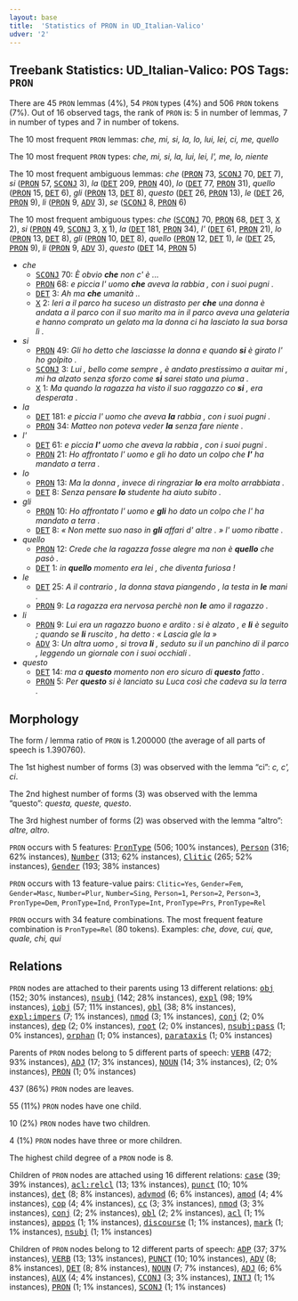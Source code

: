 ```yaml
---
layout: base
title:  'Statistics of PRON in UD_Italian-Valico'
udver: '2'
---
```


## Treebank Statistics: UD_Italian-Valico: POS Tags: `PRON`

There are 45 `PRON` lemmas (4%), 54 `PRON` types (4%) and 506 `PRON` tokens (7%).
Out of 16 observed tags, the rank of `PRON` is: 5 in number of lemmas, 7 in number of types and 7 in number of tokens.

The 10 most frequent `PRON` lemmas: <em>che, mi, si, la, lo, lui, lei, ci, me, quello</em>

The 10 most frequent `PRON` types:  <em>che, mi, si, la, lui, lei, l', me, lo, niente</em>

The 10 most frequent ambiguous lemmas: <em>che</em> (<tt><a href="it_valico-pos-PRON.html">PRON</a></tt> 73, <tt><a href="it_valico-pos-SCONJ.html">SCONJ</a></tt> 70, <tt><a href="it_valico-pos-DET.html">DET</a></tt> 7), <em>si</em> (<tt><a href="it_valico-pos-PRON.html">PRON</a></tt> 57, <tt><a href="it_valico-pos-SCONJ.html">SCONJ</a></tt> 3), <em>la</em> (<tt><a href="it_valico-pos-DET.html">DET</a></tt> 209, <tt><a href="it_valico-pos-PRON.html">PRON</a></tt> 40), <em>lo</em> (<tt><a href="it_valico-pos-DET.html">DET</a></tt> 77, <tt><a href="it_valico-pos-PRON.html">PRON</a></tt> 31), <em>quello</em> (<tt><a href="it_valico-pos-PRON.html">PRON</a></tt> 15, <tt><a href="it_valico-pos-DET.html">DET</a></tt> 6), <em>gli</em> (<tt><a href="it_valico-pos-PRON.html">PRON</a></tt> 13, <tt><a href="it_valico-pos-DET.html">DET</a></tt> 8), <em>questo</em> (<tt><a href="it_valico-pos-DET.html">DET</a></tt> 26, <tt><a href="it_valico-pos-PRON.html">PRON</a></tt> 13), <em>le</em> (<tt><a href="it_valico-pos-DET.html">DET</a></tt> 26, <tt><a href="it_valico-pos-PRON.html">PRON</a></tt> 9), <em>li</em> (<tt><a href="it_valico-pos-PRON.html">PRON</a></tt> 9, <tt><a href="it_valico-pos-ADV.html">ADV</a></tt> 3), <em>se</em> (<tt><a href="it_valico-pos-SCONJ.html">SCONJ</a></tt> 8, <tt><a href="it_valico-pos-PRON.html">PRON</a></tt> 6)

The 10 most frequent ambiguous types:  <em>che</em> (<tt><a href="it_valico-pos-SCONJ.html">SCONJ</a></tt> 70, <tt><a href="it_valico-pos-PRON.html">PRON</a></tt> 68, <tt><a href="it_valico-pos-DET.html">DET</a></tt> 3, <tt><a href="it_valico-pos-X.html">X</a></tt> 2), <em>si</em> (<tt><a href="it_valico-pos-PRON.html">PRON</a></tt> 49, <tt><a href="it_valico-pos-SCONJ.html">SCONJ</a></tt> 3, <tt><a href="it_valico-pos-X.html">X</a></tt> 1), <em>la</em> (<tt><a href="it_valico-pos-DET.html">DET</a></tt> 181, <tt><a href="it_valico-pos-PRON.html">PRON</a></tt> 34), <em>l'</em> (<tt><a href="it_valico-pos-DET.html">DET</a></tt> 61, <tt><a href="it_valico-pos-PRON.html">PRON</a></tt> 21), <em>lo</em> (<tt><a href="it_valico-pos-PRON.html">PRON</a></tt> 13, <tt><a href="it_valico-pos-DET.html">DET</a></tt> 8), <em>gli</em> (<tt><a href="it_valico-pos-PRON.html">PRON</a></tt> 10, <tt><a href="it_valico-pos-DET.html">DET</a></tt> 8), <em>quello</em> (<tt><a href="it_valico-pos-PRON.html">PRON</a></tt> 12, <tt><a href="it_valico-pos-DET.html">DET</a></tt> 1), <em>le</em> (<tt><a href="it_valico-pos-DET.html">DET</a></tt> 25, <tt><a href="it_valico-pos-PRON.html">PRON</a></tt> 9), <em>li</em> (<tt><a href="it_valico-pos-PRON.html">PRON</a></tt> 9, <tt><a href="it_valico-pos-ADV.html">ADV</a></tt> 3), <em>questo</em> (<tt><a href="it_valico-pos-DET.html">DET</a></tt> 14, <tt><a href="it_valico-pos-PRON.html">PRON</a></tt> 5)


* <em>che</em>
  * <tt><a href="it_valico-pos-SCONJ.html">SCONJ</a></tt> 70: <em>È obvio <b>che</b> non c' è ...</em>
  * <tt><a href="it_valico-pos-PRON.html">PRON</a></tt> 68: <em>e piccia l' uomo <b>che</b> aveva la rabbia , con i suoi pugni .</em>
  * <tt><a href="it_valico-pos-DET.html">DET</a></tt> 3: <em>Ah ma <b>che</b> umanità ..</em>
  * <tt><a href="it_valico-pos-X.html">X</a></tt> 2: <em>﻿Ieri a il parco ha suceso un distrasto per <b>che</b> una donna è andata a il parco con il suo marito ma in il parco aveva una gelateria e hanno comprato un gelato ma la donna ci ha lasciato la sua borsa lì .</em>
* <em>si</em>
  * <tt><a href="it_valico-pos-PRON.html">PRON</a></tt> 49: <em>Gli ho detto che lasciasse la donna e quando <b>si</b> è girato l' ho golpito .</em>
  * <tt><a href="it_valico-pos-SCONJ.html">SCONJ</a></tt> 3: <em>Lui , bello come sempre , è andato prestissimo a auitar mi , mi ha alzato senza sforzo come <b>si</b> sarei stato una piuma .</em>
  * <tt><a href="it_valico-pos-X.html">X</a></tt> 1: <em>Ma quando la ragazza ha visto il suo raggazzo co <b>si</b> , era desperata .</em>
* <em>la</em>
  * <tt><a href="it_valico-pos-DET.html">DET</a></tt> 181: <em>e piccia l' uomo che aveva <b>la</b> rabbia , con i suoi pugni .</em>
  * <tt><a href="it_valico-pos-PRON.html">PRON</a></tt> 34: <em>Matteo non poteva veder <b>la</b> senza fare niente .</em>
* <em>l'</em>
  * <tt><a href="it_valico-pos-DET.html">DET</a></tt> 61: <em>e piccia <b>l'</b> uomo che aveva la rabbia , con i suoi pugni .</em>
  * <tt><a href="it_valico-pos-PRON.html">PRON</a></tt> 21: <em>Ho affrontato l' uomo e gli ho dato un colpo che <b>l'</b> ha mandato a terra .</em>
* <em>lo</em>
  * <tt><a href="it_valico-pos-PRON.html">PRON</a></tt> 13: <em>Ma la donna , invece di ringraziar <b>lo</b> era molto arrabbiata .</em>
  * <tt><a href="it_valico-pos-DET.html">DET</a></tt> 8: <em>Senza pensare <b>lo</b> studente ha aiuto subito .</em>
* <em>gli</em>
  * <tt><a href="it_valico-pos-PRON.html">PRON</a></tt> 10: <em>Ho affrontato l' uomo e <b>gli</b> ho dato un colpo che l' ha mandato a terra .</em>
  * <tt><a href="it_valico-pos-DET.html">DET</a></tt> 8: <em>« Non mette suo naso in <b>gli</b> affari d' altre . » l' uomo ribatte .</em>
* <em>quello</em>
  * <tt><a href="it_valico-pos-PRON.html">PRON</a></tt> 12: <em>Crede che la ragazza fosse alegre ma non è <b>quello</b> che pasò .</em>
  * <tt><a href="it_valico-pos-DET.html">DET</a></tt> 1: <em>in <b>quello</b> momento era lei , che diventa furiosa !</em>
* <em>le</em>
  * <tt><a href="it_valico-pos-DET.html">DET</a></tt> 25: <em>A il contrario , la donna stava piangendo , la testa in <b>le</b> mani .</em>
  * <tt><a href="it_valico-pos-PRON.html">PRON</a></tt> 9: <em>La ragazza era nervosa perchè non <b>le</b> amo il ragazzo .</em>
* <em>li</em>
  * <tt><a href="it_valico-pos-PRON.html">PRON</a></tt> 9: <em>Lui era un ragazzo buono e ardito : si è alzato , e <b>li</b> è seguito ; quando se <b>li</b> ruscito , ha detto : « Lascia gle la »</em>
  * <tt><a href="it_valico-pos-ADV.html">ADV</a></tt> 3: <em>Un altra uomo , si trova <b>li</b> , seduto su il un panchino di il parco , leggendo un giornale con i suoi occhiali .</em>
* <em>questo</em>
  * <tt><a href="it_valico-pos-DET.html">DET</a></tt> 14: <em>ma a <b>questo</b> momento non ero sicuro di <b>questo</b> fatto .</em>
  * <tt><a href="it_valico-pos-PRON.html">PRON</a></tt> 5: <em>Per <b>questo</b> si è lanciato su Luca così che cadeva su la terra .</em>

## Morphology

The form / lemma ratio of `PRON` is 1.200000 (the average of all parts of speech is 1.390760).

The 1st highest number of forms (3) was observed with the lemma “ci”: <em>c, c', ci</em>.

The 2nd highest number of forms (3) was observed with the lemma “questo”: <em>questa, queste, questo</em>.

The 3rd highest number of forms (2) was observed with the lemma “altro”: <em>altre, altro</em>.

`PRON` occurs with 5 features: <tt><a href="it_valico-feat-PronType.html">PronType</a></tt> (506; 100% instances), <tt><a href="it_valico-feat-Person.html">Person</a></tt> (316; 62% instances), <tt><a href="it_valico-feat-Number.html">Number</a></tt> (313; 62% instances), <tt><a href="it_valico-feat-Clitic.html">Clitic</a></tt> (265; 52% instances), <tt><a href="it_valico-feat-Gender.html">Gender</a></tt> (193; 38% instances)

`PRON` occurs with 13 feature-value pairs: `Clitic=Yes`, `Gender=Fem`, `Gender=Masc`, `Number=Plur`, `Number=Sing`, `Person=1`, `Person=2`, `Person=3`, `PronType=Dem`, `PronType=Ind`, `PronType=Int`, `PronType=Prs`, `PronType=Rel`

`PRON` occurs with 34 feature combinations.
The most frequent feature combination is `PronType=Rel` (80 tokens).
Examples: <em>che, dove, cui, que, quale, chi, qui</em>


## Relations

`PRON` nodes are attached to their parents using 13 different relations: <tt><a href="it_valico-dep-obj.html">obj</a></tt> (152; 30% instances), <tt><a href="it_valico-dep-nsubj.html">nsubj</a></tt> (142; 28% instances), <tt><a href="it_valico-dep-expl.html">expl</a></tt> (98; 19% instances), <tt><a href="it_valico-dep-iobj.html">iobj</a></tt> (57; 11% instances), <tt><a href="it_valico-dep-obl.html">obl</a></tt> (38; 8% instances), <tt><a href="it_valico-dep-expl-impers.html">expl:impers</a></tt> (7; 1% instances), <tt><a href="it_valico-dep-nmod.html">nmod</a></tt> (3; 1% instances), <tt><a href="it_valico-dep-conj.html">conj</a></tt> (2; 0% instances), <tt><a href="it_valico-dep-dep.html">dep</a></tt> (2; 0% instances), <tt><a href="it_valico-dep-root.html">root</a></tt> (2; 0% instances), <tt><a href="it_valico-dep-nsubj-pass.html">nsubj:pass</a></tt> (1; 0% instances), <tt><a href="it_valico-dep-orphan.html">orphan</a></tt> (1; 0% instances), <tt><a href="it_valico-dep-parataxis.html">parataxis</a></tt> (1; 0% instances)

Parents of `PRON` nodes belong to 5 different parts of speech: <tt><a href="it_valico-pos-VERB.html">VERB</a></tt> (472; 93% instances), <tt><a href="it_valico-pos-ADJ.html">ADJ</a></tt> (17; 3% instances), <tt><a href="it_valico-pos-NOUN.html">NOUN</a></tt> (14; 3% instances),  (2; 0% instances), <tt><a href="it_valico-pos-PRON.html">PRON</a></tt> (1; 0% instances)

437 (86%) `PRON` nodes are leaves.

55 (11%) `PRON` nodes have one child.

10 (2%) `PRON` nodes have two children.

4 (1%) `PRON` nodes have three or more children.

The highest child degree of a `PRON` node is 8.

Children of `PRON` nodes are attached using 16 different relations: <tt><a href="it_valico-dep-case.html">case</a></tt> (39; 39% instances), <tt><a href="it_valico-dep-acl-relcl.html">acl:relcl</a></tt> (13; 13% instances), <tt><a href="it_valico-dep-punct.html">punct</a></tt> (10; 10% instances), <tt><a href="it_valico-dep-det.html">det</a></tt> (8; 8% instances), <tt><a href="it_valico-dep-advmod.html">advmod</a></tt> (6; 6% instances), <tt><a href="it_valico-dep-amod.html">amod</a></tt> (4; 4% instances), <tt><a href="it_valico-dep-cop.html">cop</a></tt> (4; 4% instances), <tt><a href="it_valico-dep-cc.html">cc</a></tt> (3; 3% instances), <tt><a href="it_valico-dep-nmod.html">nmod</a></tt> (3; 3% instances), <tt><a href="it_valico-dep-conj.html">conj</a></tt> (2; 2% instances), <tt><a href="it_valico-dep-obl.html">obl</a></tt> (2; 2% instances), <tt><a href="it_valico-dep-acl.html">acl</a></tt> (1; 1% instances), <tt><a href="it_valico-dep-appos.html">appos</a></tt> (1; 1% instances), <tt><a href="it_valico-dep-discourse.html">discourse</a></tt> (1; 1% instances), <tt><a href="it_valico-dep-mark.html">mark</a></tt> (1; 1% instances), <tt><a href="it_valico-dep-nsubj.html">nsubj</a></tt> (1; 1% instances)

Children of `PRON` nodes belong to 12 different parts of speech: <tt><a href="it_valico-pos-ADP.html">ADP</a></tt> (37; 37% instances), <tt><a href="it_valico-pos-VERB.html">VERB</a></tt> (13; 13% instances), <tt><a href="it_valico-pos-PUNCT.html">PUNCT</a></tt> (10; 10% instances), <tt><a href="it_valico-pos-ADV.html">ADV</a></tt> (8; 8% instances), <tt><a href="it_valico-pos-DET.html">DET</a></tt> (8; 8% instances), <tt><a href="it_valico-pos-NOUN.html">NOUN</a></tt> (7; 7% instances), <tt><a href="it_valico-pos-ADJ.html">ADJ</a></tt> (6; 6% instances), <tt><a href="it_valico-pos-AUX.html">AUX</a></tt> (4; 4% instances), <tt><a href="it_valico-pos-CCONJ.html">CCONJ</a></tt> (3; 3% instances), <tt><a href="it_valico-pos-INTJ.html">INTJ</a></tt> (1; 1% instances), <tt><a href="it_valico-pos-PRON.html">PRON</a></tt> (1; 1% instances), <tt><a href="it_valico-pos-SCONJ.html">SCONJ</a></tt> (1; 1% instances)

